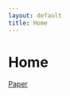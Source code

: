 ```yaml
---
layout: default
title: Home
---
```


<div>
 <h1 class="page-title">Home</h1>
</div>

<div class="btn-group-xs">
 <a href="https://arxiv.org/abs/1412.4869"
 class="btn btn-default">Paper</a>
</div>
